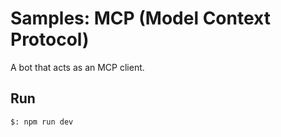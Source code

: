 # Samples: MCP (Model Context Protocol)

A bot that acts as an MCP client.

## Run

```bash
$: npm run dev
```
